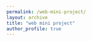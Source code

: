 ```yaml
---
permalink: /web-mini-project/
layout: archive
title: "web mini project"
author_profile: true
---
```

